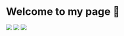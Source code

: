 # Welcome to my page 🤠

![](http://github-profile-summary-cards.vercel.app/api/cards/profile-details?username=Roupse&theme=github_dark) 
![](http://github-profile-summary-cards.vercel.app/api/cards/repos-per-language?username=Roupse&theme=github_dark) 
![](http://github-profile-summary-cards.vercel.app/api/cards/stats?username=Roupse&theme=github_dark)


    



<br>
